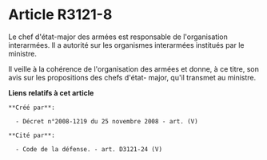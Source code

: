 # Article R3121-8

Le chef d'état-major des armées est responsable de l'organisation interarmées. Il a autorité sur les organismes interarmées
institués par le ministre.

Il veille à la cohérence de l'organisation des armées et donne, à ce titre, son avis sur les propositions des chefs d'état-
major, qu'il transmet au ministre.

**Liens relatifs à cet article**

	**Créé par**:

	  - Décret n°2008-1219 du 25 novembre 2008 - art. (V)

	**Cité par**:

	  - Code de la défense. - art. D3121-24 (V)
